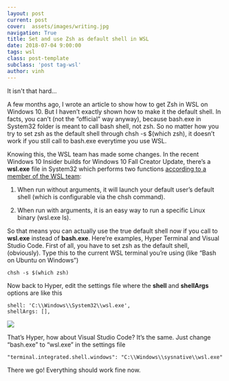 ```yaml
---
layout: post
current: post
cover:  assets/images/writing.jpg
navigation: True
title: Set and use Zsh as default shell in WSL
date: 2018-07-04 9:00:00
tags: wsl
class: post-template
subclass: 'post tag-wsl'
author: vinh
---
```

It isn't that hard...

A few months ago, I wrote an article to show how to get Zsh in WSL on Windows 10. But I haven’t exactly shown how to make it the default shell. In facts, you can’t (not the “official” way anyway), because bash.exe in System32 folder is meant to call bash shell, not zsh. So no matter how you try to set zsh as the default shell through chsh -s $(which zsh), it doesn’t work if you still call to bash.exe everytime you use WSL.

Knowing this, the WSL team has made some changes. In the recent Windows 10 Insider builds for Windows 10 Fall Creator Update, there’s a **wsl.exe** file in System32 which performs two functions [according to a member of the WSL team](https://github.com/Microsoft/BashOnWindows/issues/846#issuecomment-300836949):

1. When run without arguments, it will launch your default user’s default shell (which is configurable via the chsh command).

1. When run with arguments, it is an easy way to run a specific Linux binary (wsl.exe ls).

So that means you can actually use the true default shell now if you call to **wsl.exe** instead of **bash.exe**. Here’re examples, Hyper Terminal and Visual Studio Code. First of all, you have to set zsh as the default shell, (obviously). Type this to the current WSL terminal you’re using (like “Bash on Ubuntu on Windows”)

    chsh -s $(which zsh)

Now back to Hyper, edit the settings file where the **shell** and **shellArgs** options are like this

    shell: 'C:\\Windows\\System32\\wsl.exe',
    shellArgs: [],

![](https://cdn-images-1.medium.com/max/2000/1*NeQJKr2GrJXXuyYYVTRU9w.png)

That’s Hyper, how about Visual Studio Code? It’s the same. Just change “bash.exe” to “wsl.exe” in the settings file

    "terminal.integrated.shell.windows": "C:\\Windows\\sysnative\\wsl.exe"

There we go! Everything should work fine now.
